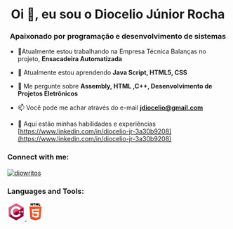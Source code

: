 <h1 align="center">Oi 👋, eu sou o Diocelio Júnior Rocha</h1>
<h3 align="center">Apaixonado por programação e desenvolvimento de sistemas</h3>

- 💼Atualmente estou trabalhando na Empresa Técnica Balanças no projeto, **Ensacadeira Automatizada**

- 🌱 Atualmente estou aprendendo **Java Script, HTML5, CSS**

- 💬 Me pergunte sobre **Assembly, HTML ,C++, Desenvolvimento de Projetos Eletrônicos**

- 📫 Você pode me achar através do e-mail **jdiocelio@gmail.com**

- 📄 Aqui estão minhas habilidades e experiências [https://www.linkedin.com/in/diocelio-jr-3a30b9208](https://www.linkedin.com/in/diocelio-jr-3a30b9208)

<h3 align="left">Connect with me:</h3>
<p align="left">
<a href="https://instagram.com/diowritos" target="blank"><img align="center" src="https://raw.githubusercontent.com/rahuldkjain/github-profile-readme-generator/master/src/images/icons/Social/instagram.svg" alt="diowritos" height="30" width="40" /></a>
</p>

<h3 align="left">Languages and Tools:</h3>
<p align="left"> <a href="https://www.w3schools.com/cpp/" target="_blank" rel="noreferrer"> <img src="https://raw.githubusercontent.com/devicons/devicon/master/icons/cplusplus/cplusplus-original.svg" alt="cplusplus" width="40" height="40"/> </a> <a href="https://www.w3.org/html/" target="_blank" rel="noreferrer"> <img src="https://raw.githubusercontent.com/devicons/devicon/master/icons/html5/html5-original-wordmark.svg" alt="html5" width="40" height="40"/> </a> </p>
